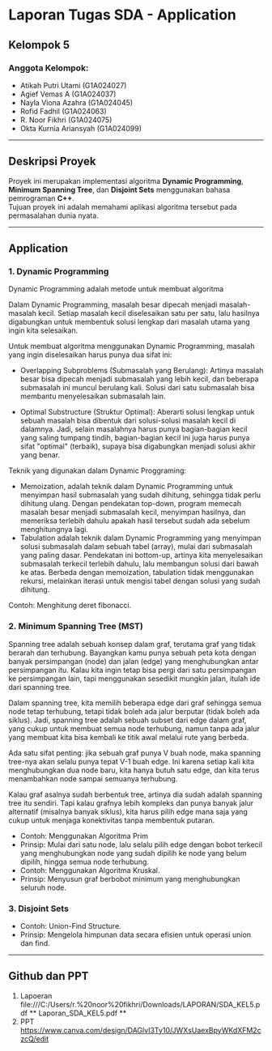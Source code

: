 # Laporan Tugas SDA - Application
## Kelompok 5

### Anggota Kelompok:
- Atikah Putri Utami (G1A024027)
- Agief Vemas A (G1A024037)
- Nayla Viona Azahra (G1A024045)
- Rofid Fadhil (G1A024063)
- R. Noor Fikhri (G1A024075)
- Okta Kurnia Ariansyah (G1A024099)
---

## Deskripsi Proyek
Proyek ini merupakan implementasi algoritma **Dynamic Programming**, **Minimum Spanning Tree**, dan **Disjoint Sets** menggunakan bahasa pemrograman **C++**.  
Tujuan proyek ini adalah memahami aplikasi algoritma tersebut pada permasalahan dunia nyata.

---

## Application
### 1. Dynamic Programming
Dynamic Programming adalah metode untuk membuat algoritma

Dalam Dynamic Programming, masalah besar dipecah menjadi masalah-masalah kecil.
Setiap masalah kecil diselesaikan satu per satu, lalu hasilnya digabungkan untuk membentuk solusi lengkap dari masalah utama yang ingin kita selesaikan.

Untuk membuat algoritma menggunakan Dynamic Programming, masalah yang ingin diselesaikan harus punya dua sifat ini:

- Overlapping Subproblems (Submasalah yang Berulang): Artinya masalah besar bisa dipecah menjadi submasalah yang lebih kecil, dan beberapa submasalah ini muncul berulang kali. Solusi dari satu submasalah bisa membantu menyelesaikan submasalah lain.

- Optimal Substructure (Struktur Optimal): Aberarti solusi lengkap untuk sebuah masalah bisa dibentuk dari solusi-solusi masalah kecil di dalamnya. Jadi, selain masalahnya harus punya bagian-bagian kecil yang saling tumpang tindih, bagian-bagian kecil ini juga harus punya sifat "optimal" (terbaik), supaya bisa digabungkan menjadi solusi akhir yang benar.

Teknik yang digunakan dalam Dynamic Proggraming:
- Memoization, adalah teknik dalam Dynamic Programming untuk menyimpan hasil submasalah yang sudah dihitung, sehingga tidak perlu dihitung ulang. Dengan pendekatan top-down, program memecah masalah besar menjadi submasalah kecil, menyimpan hasilnya, dan memeriksa terlebih dahulu apakah hasil tersebut sudah ada sebelum menghitungnya lagi.
- Tabulation adalah teknik dalam Dynamic Programming yang menyimpan solusi submasalah dalam sebuah tabel (array), mulai dari submasalah yang paling dasar. Pendekatan ini bottom-up, artinya kita menyelesaikan submasalah terkecil terlebih dahulu, lalu membangun solusi dari bawah ke atas. Berbeda dengan memoization, tabulation tidak menggunakan rekursi, melainkan iterasi untuk mengisi tabel dengan solusi yang sudah dihitung.

Contoh: Menghitung deret fibonacci.

### 2. Minimum Spanning Tree (MST)

Spanning tree adalah sebuah konsep dalam graf, terutama graf yang tidak berarah dan terhubung. Bayangkan kamu punya sebuah peta kota dengan banyak persimpangan (node) dan jalan (edge) yang menghubungkan antar persimpangan itu. Kalau kita ingin tetap bisa pergi dari satu persimpangan ke persimpangan lain, tapi menggunakan sesedikit mungkin jalan, itulah ide dari spanning tree.

Dalam spanning tree, kita memilih beberapa edge dari graf sehingga semua node tetap terhubung, tetapi tidak boleh ada jalur berputar (tidak boleh ada siklus). Jadi, spanning tree adalah sebuah subset dari edge dalam graf, yang cukup untuk membuat semua node terhubung, namun tanpa ada jalur yang membuat kita bisa kembali ke titik awal melalui rute yang berbeda.

Ada satu sifat penting: jika sebuah graf punya V buah node, maka spanning tree-nya akan selalu punya tepat V-1 buah edge. Ini karena setiap kali kita menghubungkan dua node baru, kita hanya butuh satu edge, dan kita terus menambahkan node sampai semuanya terhubung.

Kalau graf asalnya sudah berbentuk tree, artinya dia sudah adalah spanning tree itu sendiri. Tapi kalau grafnya lebih kompleks dan punya banyak jalur alternatif (misalnya banyak siklus), kita harus pilih edge mana saja yang cukup untuk menjaga konektivitas tanpa membentuk putaran.

- Contoh: Menggunakan Algoritma Prim
- Prinsip: Mulai dari satu node, lalu selalu pilih edge dengan bobot terkecil yang menghubungkan node yang sudah dipilih ke node yang belum dipilih, hingga semua node terhubung.
- Contoh: Menggunakan Algoritma Kruskal.
- Prinsip: Menyusun graf berbobot minimum yang menghubungkan seluruh node.

### 3. Disjoint Sets
- Contoh: Union-Find Structure.
- Prinsip: Mengelola himpunan data secara efisien untuk operasi union dan find.

---

## Github dan PPT
1. Lapoeran
   file:///C:/Users/r.%20noor%20fikhri/Downloads/LAPORAN/SDA_KEL5.pdf ** Laporan_SDA_KEL5.pdf **
2. PPT
   https://www.canva.com/design/DAGlvI3Ty10/JWXsUaexBpyWKdXFM2czcQ/edit


